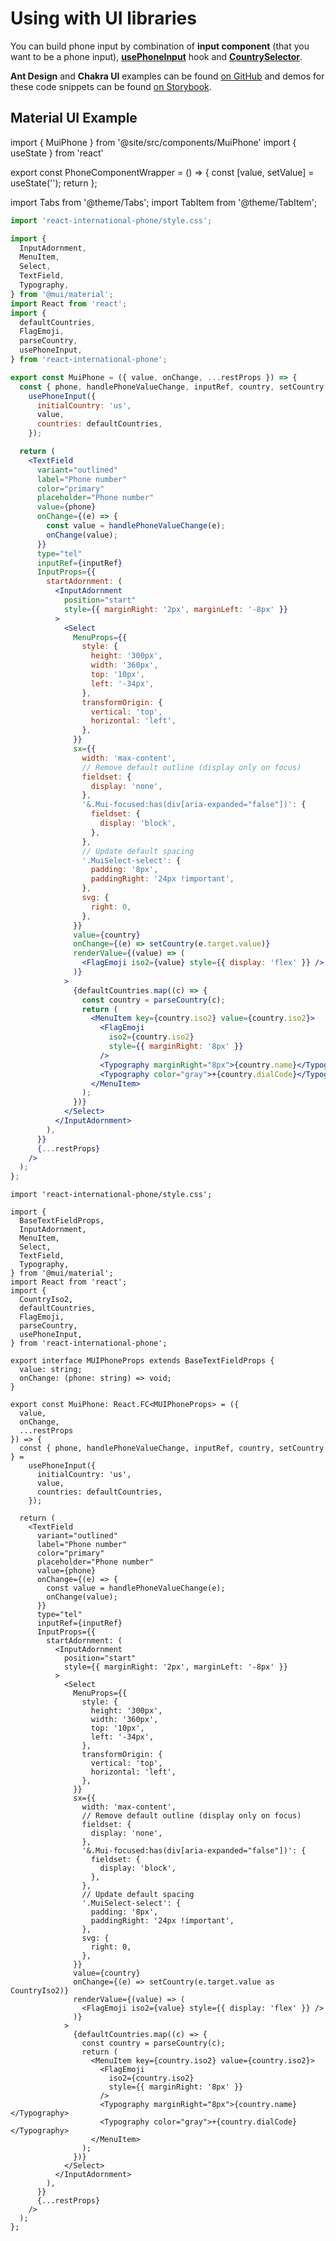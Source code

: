 # Using with UI libraries

You can build phone input by combination of **input component** (that you want to be a phone input), [**usePhoneInput**](./usePhoneInput) hook and [**CountrySelector**](../Subcomponents%20API/CountrySelector).

**Ant Design** and **Chakra UI** examples can be found [on GitHub](https://github.com/goveo/react-international-phone/tree/master/src/stories/UiLibsExample/components) and demos for these code snippets can be found [on Storybook](https://react-international-phone-storybook.vercel.app/?path=/story/using-with-ui-libs).

## Material UI Example

import { MuiPhone } from '@site/src/components/MuiPhone'
import { useState } from 'react'

export const PhoneComponentWrapper = () => {
const [value, setValue] = useState('');
return <MuiPhone value={value} onChange={setValue}/>
};

<div style={{ margin: "3rem 0 2rem" }}>
  <PhoneComponentWrapper />
</div>

import Tabs from '@theme/Tabs';
import TabItem from '@theme/TabItem';

<Tabs>

<TabItem value="jsx" label="JavaScript">

```jsx
import 'react-international-phone/style.css';

import {
  InputAdornment,
  MenuItem,
  Select,
  TextField,
  Typography,
} from '@mui/material';
import React from 'react';
import {
  defaultCountries,
  FlagEmoji,
  parseCountry,
  usePhoneInput,
} from 'react-international-phone';

export const MuiPhone = ({ value, onChange, ...restProps }) => {
  const { phone, handlePhoneValueChange, inputRef, country, setCountry } =
    usePhoneInput({
      initialCountry: 'us',
      value,
      countries: defaultCountries,
    });

  return (
    <TextField
      variant="outlined"
      label="Phone number"
      color="primary"
      placeholder="Phone number"
      value={phone}
      onChange={(e) => {
        const value = handlePhoneValueChange(e);
        onChange(value);
      }}
      type="tel"
      inputRef={inputRef}
      InputProps={{
        startAdornment: (
          <InputAdornment
            position="start"
            style={{ marginRight: '2px', marginLeft: '-8px' }}
          >
            <Select
              MenuProps={{
                style: {
                  height: '300px',
                  width: '360px',
                  top: '10px',
                  left: '-34px',
                },
                transformOrigin: {
                  vertical: 'top',
                  horizontal: 'left',
                },
              }}
              sx={{
                width: 'max-content',
                // Remove default outline (display only on focus)
                fieldset: {
                  display: 'none',
                },
                '&.Mui-focused:has(div[aria-expanded="false"])': {
                  fieldset: {
                    display: 'block',
                  },
                },
                // Update default spacing
                '.MuiSelect-select': {
                  padding: '8px',
                  paddingRight: '24px !important',
                },
                svg: {
                  right: 0,
                },
              }}
              value={country}
              onChange={(e) => setCountry(e.target.value)}
              renderValue={(value) => (
                <FlagEmoji iso2={value} style={{ display: 'flex' }} />
              )}
            >
              {defaultCountries.map((c) => {
                const country = parseCountry(c);
                return (
                  <MenuItem key={country.iso2} value={country.iso2}>
                    <FlagEmoji
                      iso2={country.iso2}
                      style={{ marginRight: '8px' }}
                    />
                    <Typography marginRight="8px">{country.name}</Typography>
                    <Typography color="gray">+{country.dialCode}</Typography>
                  </MenuItem>
                );
              })}
            </Select>
          </InputAdornment>
        ),
      }}
      {...restProps}
    />
  );
};
```

  </TabItem>

  <TabItem value="tsx" label="TypeScript">

```tsx
import 'react-international-phone/style.css';

import {
  BaseTextFieldProps,
  InputAdornment,
  MenuItem,
  Select,
  TextField,
  Typography,
} from '@mui/material';
import React from 'react';
import {
  CountryIso2,
  defaultCountries,
  FlagEmoji,
  parseCountry,
  usePhoneInput,
} from 'react-international-phone';

export interface MUIPhoneProps extends BaseTextFieldProps {
  value: string;
  onChange: (phone: string) => void;
}

export const MuiPhone: React.FC<MUIPhoneProps> = ({
  value,
  onChange,
  ...restProps
}) => {
  const { phone, handlePhoneValueChange, inputRef, country, setCountry } =
    usePhoneInput({
      initialCountry: 'us',
      value,
      countries: defaultCountries,
    });

  return (
    <TextField
      variant="outlined"
      label="Phone number"
      color="primary"
      placeholder="Phone number"
      value={phone}
      onChange={(e) => {
        const value = handlePhoneValueChange(e);
        onChange(value);
      }}
      type="tel"
      inputRef={inputRef}
      InputProps={{
        startAdornment: (
          <InputAdornment
            position="start"
            style={{ marginRight: '2px', marginLeft: '-8px' }}
          >
            <Select
              MenuProps={{
                style: {
                  height: '300px',
                  width: '360px',
                  top: '10px',
                  left: '-34px',
                },
                transformOrigin: {
                  vertical: 'top',
                  horizontal: 'left',
                },
              }}
              sx={{
                width: 'max-content',
                // Remove default outline (display only on focus)
                fieldset: {
                  display: 'none',
                },
                '&.Mui-focused:has(div[aria-expanded="false"])': {
                  fieldset: {
                    display: 'block',
                  },
                },
                // Update default spacing
                '.MuiSelect-select': {
                  padding: '8px',
                  paddingRight: '24px !important',
                },
                svg: {
                  right: 0,
                },
              }}
              value={country}
              onChange={(e) => setCountry(e.target.value as CountryIso2)}
              renderValue={(value) => (
                <FlagEmoji iso2={value} style={{ display: 'flex' }} />
              )}
            >
              {defaultCountries.map((c) => {
                const country = parseCountry(c);
                return (
                  <MenuItem key={country.iso2} value={country.iso2}>
                    <FlagEmoji
                      iso2={country.iso2}
                      style={{ marginRight: '8px' }}
                    />
                    <Typography marginRight="8px">{country.name}</Typography>
                    <Typography color="gray">+{country.dialCode}</Typography>
                  </MenuItem>
                );
              })}
            </Select>
          </InputAdornment>
        ),
      }}
      {...restProps}
    />
  );
};
```

  </TabItem>

</Tabs>
